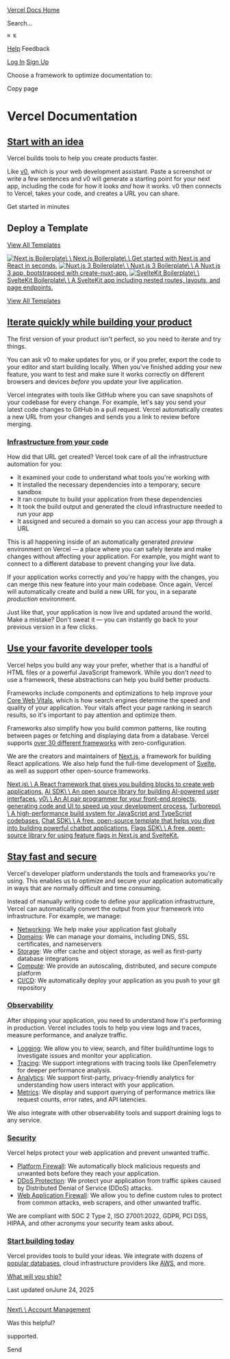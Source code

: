 [Vercel Docs Home](https://vercel.com/docs)

Search...

`⌘ K`

[Help](https://vercel.com/help) Feedback

[Log In](https://vercel.com/login) [Sign Up](https://vercel.com/signup)

Choose a framework to optimize documentation to:

Copy page

# Vercel Documentation

## [Start with an idea](https://vercel.com/docs\#start-with-an-idea)

Vercel builds tools to help you create products faster.

Like [v0](https://v0.dev/), which is your web development assistant. Paste a screenshot or write a few sentences and v0 will generate a starting point for your next app, including the code for how it looks _and_ how it works. v0 then connects to Vercel, takes your code, and creates a URL you can share.

Get started in minutes

## Deploy a Template

[View All Templates](https://vercel.com/templates/starter)

[![Next.js Boilerplate](https://vercel.com/_next/image?url=https%3A%2F%2Fimages.ctfassets.net%2Fe5382hct74si%2F1aHobcZ8H6WY48u5CMXlOe%2F0f0efe6bd469985b692555fbcad1cc01%2Fnextjs-template.png&w=3840&q=75)\\
\\
Next.js Boilerplate\\
\\
Get started with Next.js and React in seconds.](https://vercel.com/templates/next.js/nextjs-boilerplate) [![Nuxt.js 3 Boilerplate](https://vercel.com/_next/image?url=https%3A%2F%2Fimages.ctfassets.net%2Fe5382hct74si%2FleiZ1j6r8MPRgnugYyWf3%2F01c94495dd082a948af73e871347c93e%2FCleanShot_2022-11-18_at_13.58.42_2x.png&w=3840&q=75)\\
\\
Nuxt.js 3 Boilerplate\\
\\
A Nuxt.js 3 app, bootstrapped with create-nuxt-app.](https://vercel.com/templates/next.js/nuxtjs-boilerplate) [![SvelteKit Boilerplate](https://vercel.com/_next/image?url=https%3A%2F%2Fimages.ctfassets.net%2Fe5382hct74si%2F5WIYQtnSEfZKYFB9kvsR0w%2F974bee31f87aa376a54dccdb0713629d%2FCleanShot_2022-05-23_at_22.13.20_2x.png&w=3840&q=75)\\
\\
SvelteKit Boilerplate\\
\\
A SvelteKit app including nested routes, layouts, and page endpoints.](https://vercel.com/templates/next.js/sveltekit-boilerplate)

[View All Templates](https://vercel.com/templates/starter)

## [Iterate quickly while building your product](https://vercel.com/docs\#iterate-quickly-while-building-your-product)

The first version of your product isn't perfect, so you need to iterate and try things.

You can ask v0 to make updates for you, or if you prefer, export the code to your editor and start building locally. When you've finished adding your new feature, you want to test and make sure it works correctly on different browsers and devices _before_ you update your live application.

Vercel integrates with tools like GitHub where you can save snapshots of your codebase for every change. For example, let's say you send your latest code changes to GitHub in a pull request. Vercel automatically creates a new URL from your changes and sends you a link to review before merging.

### [Infrastructure from your code](https://vercel.com/docs\#infrastructure-from-your-code)

How did that URL get created? Vercel took care of all the infrastructure automation for you:

- It examined your code to understand what tools you're working with
- It installed the necessary dependencies into a temporary, secure sandbox
- It ran compute to build your application from these dependencies
- It took the build output and generated the cloud infrastructure needed to run your app
- It assigned and secured a domain so you can access your app through a URL

This is all happening inside of an automatically generated _preview_ environment on Vercel — a place where you can safely iterate and make changes without affecting your application. For example, you might want to connect to a different database to prevent changing your live data.

If your application works correctly and you're happy with the changes, you can merge this new feature into your main codebase. Once again, Vercel will automatically create and build a new URL for you, in a separate _production_ environment.

Just like that, your application is now live and updated around the world. Make a mistake? Don't sweat it — you can instantly go back to your previous version in a few clicks.

## [Use your favorite developer tools](https://vercel.com/docs\#use-your-favorite-developer-tools)

Vercel helps you build any way your prefer, whether that is a handful of HTML files or a powerful JavaScript framework. While you don't _need_ to use a framework, these abstractions can help you build better products.

Frameworks include components and optimizations to help improve your [Core Web Vitals](https://vercel.com/blog/how-core-web-vitals-affect-seo), which is how search engines determine the speed and quality of your application. Your vitals affect your page ranking in search results, so it's important to pay attention and optimize them.

Frameworks also simplify how you build common patterns, like routing between pages or fetching and displaying data from a database. Vercel supports [over 30 different frameworks](https://vercel.com/docs/frameworks/more-frameworks) with zero-configuration.

We are the creators and maintainers of [Next.js](https://nextjs.org/), a framework for building React applications. We also help fund the full-time development of [Svelte](https://svelte.dev/), as well as support other open-source frameworks.

[Next.js\\
\\
A React framework that gives you building blocks to create web applications.](https://nextjs.org/) [AI SDK\\
\\
An open source library for building AI-powered user interfaces.](https://sdk.vercel.ai/docs) [v0\\
\\
An AI pair programmer for your front-end projects, generating code and UI to speed up your development process.](https://v0.dev/) [Turborepo\\
\\
A high-performance build system for JavaScript and TypeScript codebases.](https://turborepo.com/) [Chat SDK\\
\\
A free, open-source template that helps you dive into building powerful chatbot applications.](https://chat-sdk.dev/) [Flags SDK\\
\\
A free, open-source library for using feature flags in Next.js and SvelteKit.](https://flags-sdk.dev/)

## [Stay fast and secure](https://vercel.com/docs\#stay-fast-and-secure)

Vercel's developer platform understands the tools and frameworks you're using. This enables us to optimize and secure your application automatically in ways that are normally difficult and time consuming.

Instead of manually writing code to define your application infrastructure, Vercel can automatically convert the output from your framework into infrastructure. For example, we manage:

- [Networking](https://vercel.com/docs/edge-network): We help make your application fast globally
- [Domains](https://vercel.com/docs/domains): We can manage your domains, including DNS, SSL certificates, and nameservers
- [Storage](https://vercel.com/docs/storage): We offer cache and object storage, as well as first-party database integrations
- [Compute](https://vercel.com/docs/functions): We provide an autoscaling, distributed, and secure compute platform
- [CI/CD](https://vercel.com/docs/deployments/builds): We automatically deploy your application as you push to your git repository

### [Observability](https://vercel.com/docs\#observability)

After shipping your application, you need to understand how it's performing in production. Vercel includes tools to help you view logs and traces, measure performance, and analyze traffic.

- [Logging](https://vercel.com/docs/runtime-logs): We allow you to view, search, and filter build/runtime logs to investigate issues and monitor your application.
- [Tracing](https://vercel.com/docs/otel): We support integrations with tracing tools like OpenTelemetry for deeper performance analysis.
- [Analytics](https://vercel.com/docs/analytics): We support first-party, privacy-friendly analytics for understanding how users interact with your application.
- [Metrics](https://vercel.com/docs/observability): We display and support querying of performance metrics like request counts, error rates, and API latencies.

We also integrate with other observability tools and support draining logs to any service.

### [Security](https://vercel.com/docs\#security)

Vercel helps protect your web application and prevent unwanted traffic.

- [Platform Firewall](https://vercel.com/docs/vercel-firewall): We automatically block malicious requests and unwanted bots before they reach your application.
- [DDoS Protection](https://vercel.com/docs/security/ddos-mitigation): We protect your application from traffic spikes caused by Distributed Denial of Service (DDoS) attacks.
- [Web Application Firewall](https://vercel.com/docs/security/vercel-waf): We allow you to define custom rules to protect from common attacks, web scrapers, and other unwanted traffic.

We are compliant with SOC 2 Type 2, ISO 27001:2022, GDPR, PCI DSS, HIPAA, and other acronyms your security team asks about.

### [Start building today](https://vercel.com/docs\#start-building-today)

Vercel provides tools to build your ideas. We integrate with dozens of [popular databases](https://vercel.com/marketplace), cloud infrastructure providers like [AWS](https://vercel.com/docs/oidc/aws), and more.

[What will you ship?](https://vercel.com/new)

Last updated onJune 24, 2025

* * *

[Next\\
\\
Account Management](https://vercel.com/docs/accounts)

Was this helpful?

supported.

Send